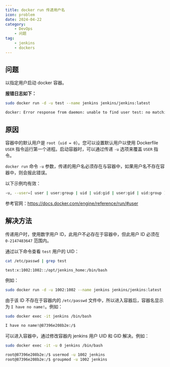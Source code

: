 ```yaml
---
title: docker run 传递用户名
icon: problem
date: 2024-04-22
category: 
    - DevOps
    - 问题
tag:
    - jenkins
    - dockers
---
```


## 问题

以指定用户启动 docker 容器。

**报错日志如下：**

```bash
sudo docker run -d -u test --name jenkins jenkins/jenkins:latest

docker: Error response from daemon: unable to find user test: no matching entries in passwd file.
```

## 原因

容器中的默认用户是 `root`（`uid = 0`）。您可以设置默认用户以使用 Dockerfile `USER` 指令运行第一个进程。启动容器时，可以通过传递 `-u` 选项来覆盖 `USER` 指令。

`docker run` 命令 `-u` 参数，传递的用户名必须存在与容器中，如果用户名不存在容器中，则会报此错误。

以下示例均有效：

```bash
-u, --user=[ user | user:group | uid | uid:gid | user:gid | uid:group ]
```

参考官网：<https://docs.docker.com/engine/reference/run/#user>

## 解决方法

传递用户时，使用数字用户 ID，此用户不必存在于容器中，但此用户 ID 必须在 `0-2147483647` 范围内。

通过以下命令查看 `test` 用户的 UID：

```bash
cat /etc/passwd | grep test

test:x:1002:1002::/opt/jenkins_home:/bin/bash
```

例如：

```bash
sudo docker run -d -u 1002:1002 --name jenkins jenkins/jenkins:latest
```

由于该 ID 不存在于容器内的 `/etc/passwd` 文件中，所以进入容器后，容器名显示为 `I have no name!`。例如：

```bash
sudo docker exec -it jenkins /bin/bash

I have no name!@87396e208b2e:/$
```

可以进入容器中，通过修改容器内 jenkins 用户 UID 和 GID 解决。例如：

```bash
sudo docker exec -it -u 0 jenkins /bin/bash

root@87396e208b2e:/$ usermod -u 1002 jenkins
root@87396e208b2e:/$ groupmod -u 1002 jenkins
```

